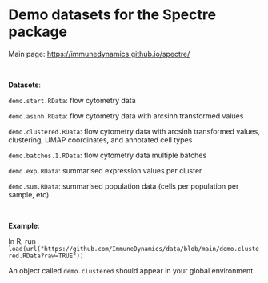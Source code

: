 # Demo datasets for the Spectre package

Main page: https://immunedynamics.github.io/spectre/

<br /> 

**Datasets**:

`demo.start.RData`: flow cytometry data

`demo.asinh.RData`: flow cytometry data with arcsinh transformed values

`demo.clustered.RData`: flow cytometry data with arcsinh transformed values, clustering, UMAP coordinates, and annotated cell types

`demo.batches.1.RData`: flow cytometry data multiple batches

`demo.exp.RData`: summarised expression values per cluster

`demo.sum.RData`: summarised population data (cells per population per sample, etc)

<br /> 

**Example**:

In R, run ```load(url("https://github.com/ImmuneDynamics/data/blob/main/demo.clustered.RData?raw=TRUE"))```

An object called `demo.clustered` should appear in your global environment.
 
